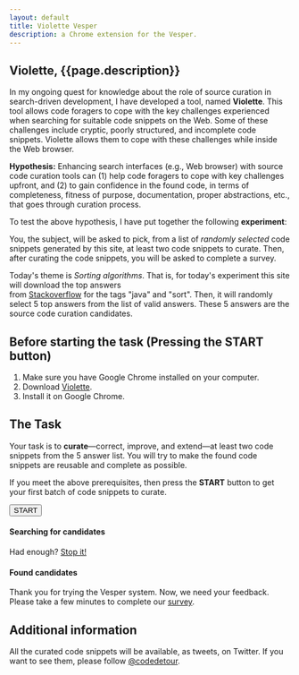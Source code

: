 ```yaml
---
layout: default
title: Violette Vesper
description: a Chrome extension for the Vesper.
---
```


## Violette, {{page.description}}

In my ongoing quest for knowledge about the role of source curation in search-driven development, 
I have developed a tool, named **Violette**. This tool allows code foragers to cope with the key challenges 
experienced when searching for suitable code snippets on the Web. Some of these challenges include 
cryptic, poorly structured, and incomplete code snippets. Violette allows them to cope with these 
challenges while inside the Web browser. 
  
**Hypothesis:** Enhancing search interfaces (e.g., Web browser) with source code curation tools can 
(1) help code foragers to cope with key challenges upfront, and (2) to gain confidence in 
the found code, in terms of completeness, fitness of purpose, documentation, proper abstractions, etc., 
that goes through curation process.
    
To test the above hypothesis, I have put together the following **experiment**:        
 
You, the subject, will be asked to pick, from a list of *randomly selected* code snippets generated by this site, 
at least two code snippets to curate. Then, after curating the code snippets, you will be asked to complete a survey.

Today's theme is *Sorting algorithms*. That is, for today's experiment this site will download the top answers  
from [Stackoverflow](http://www.stackoverflow.com) for the tags "java" and "sort". Then, it will randomly 
select 5 top answers from the list of valid answers. These 5 answers are the source code curation candidates.
  
 
## Before starting the task (Pressing the START button)
 
1. Make sure you have Google Chrome installed on your computer.   
1. Download [Violette](https://www.dropbox.com/s/dpse9g1nojt4e73/vesper-web.crx).  
2. Install it on Google Chrome.   

## The Task 

Your task is to **curate**—correct, improve, and extend—at least two code snippets from the 5 answer 
list. You will try to make the found code snippets are reusable and complete as possible. 

If you meet the above prerequisites, then press the **START** button to get your first batch of 
code snippets to curate. 

<div class="sorter">
    <button id="sort">START</button>
</div>

<div id="columns">
    <div id="left-col">
        <h4><strong>Searching for candidates</strong></h4>
        <div id="logger"></div>
        <div id="stopper" class="hide">
           Had enough? <a href="#" id="stop">Stop it!</a>
        </div>
    </div>
</div>
<div id="right-col">
    <h4><strong>Found candidates</strong></h4>
    <div id="displayer"></div>
</div>
<div id="clear"></div>


Thank you for trying the Vesper system. Now, we need your feedback. Please take a few minutes 
to complete our [survey](http://goo.gl/vzqmzG).


## Additional information

All the curated code snippets will be available, as tweets, on Twitter. If you want to see them, 
please follow [@codedetour](https://twitter.com/codedetour). 
